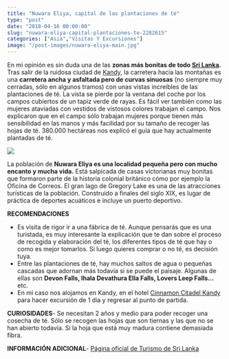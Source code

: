 ```yaml
---
title: "Nuwara Eliya, capital de las plantaciones de té"
type: "post"
date: "2018-04-16 00:00:00"
slug: "nuwara-eliya-capital-plantaciones-te-2282615"
categories: ["Asia","Visitas Y Excursiones"]
image: "/post-images/nuwara-eliya-main.jpg"
---
```


   
  
En mi opinión es sin duda una de las **zonas más bonitas de todo [Sri Lanka](http://www.missviajes.com/sri-lanka-pais-eterna-sonrisa-2272853/).** Tras salir de la ruidosa ciudad de [Kandy](http://www.missviajes.com/kandy-festival-perahera-2280195/), la carretera hacia las montañas es una **carretera ancha y asfaltada pero de curvas sinuosas** (no siempre muy cerradas, sólo en algunos tramos) con unas vistas increíbles de las plantaciones de té. La vista se pierde por la ventana del coche por los campos cubiertos de un tapiz verde de rayas. Es fácil ver también como las mujeres ataviadas con vestidos de vistosos colores trabajan el campo. Nos explicaron que en el campo sólo trabajan mujeres porque tienen más sensibilidad en las manos y más facilidad por su tamaño de recoger las hojas de té. 380.000 hectáreas nos explicó el guía que hay actualmente plantadas de té.  
  
![](/post-images/nuwara-eliya-main.jpg)  
  
La población de **Nuwara Eliya es una localidad pequeña pero con mucho encanto y mucha vida.** Está salpicada de casas victorianas muy bonitas que formaron parte de la historia colonial británico cómo por ejemplo la Oficina de Correos. El gran lago de Gregory Lake es una de las atracciones turísticas de la población. Construido a finales del siglo XIX, es lugar de práctica de deportes acuáticos e incluye un puerto deportivo.  
  
**RECOMENDACIONES**

- Es visita de rigor ir a una fábrica de té. Aunque pensarás que es una turistada, es muy interesante la explicación que te dan sobre el proceso de recogida y elaboración del té, los diferentes tipos de té que hay o como es mejor tomarlos. Si luego quieres comprar o no té, es decisión tuya.
- Entre las plantaciones de té, hay muchos saltos de agua o pequeñas cascadas que adornan más todavía si se puede el paisaje. Algunas de ellas son **Devon Falls, Ihala Devathura Ella Falls, Lovers Leep Falls...** etc.
- En mi caso nos alojamos en Kandy, en el hotel [Cinnamon Citadel Kandy](http://www.missviajes.com/hotel-cinnamon-citadel-kandy-2291916/) para hacer excursión de 1 dia y regresar al punto de partida.

**CURIOSIDADES**- Se necesitan 2 años y medio para poder recoger una cosecha de té. Sólo se recogen las hojas que son tiernas y las que no se han abierto todavía. Si la hoja que está muy madura contiene demasiada fibra.

**INFORMACIÓN ADICIONAL**- [Página oficial de Turismo de Sri Lanka](http://www.srilanka.travel/)
